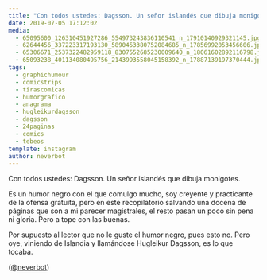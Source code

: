 ```yaml
---
title: "Con todos ustedes: Dagsson. Un señor islandés que dibuja monigotes"
date: 2019-07-05 17:12:02
media: 
  - 65095600_126310451927286_554973243836110541_n_17910140929321145.jpg
  - 62644456_337223317193130_5890453380752084685_n_17856992053456606.jpg
  - 65306671_2537322482959118_8307552685230009640_n_18061602892116798.jpg
  - 65093238_401134080495756_2143993558045158392_n_17887139197370444.jpg
tags: 
  - graphichumour
  - comicstrips
  - tirascomicas
  - humorgrafico
  - anagrama
  - hugleikurdagsson
  - dagsson
  - 24paginas
  - comics
  - tebeos
template: instagram
author: neverbot
---
```


Con todos ustedes: Dagsson. Un señor islandés que dibuja monigotes.


Es un humor negro con el que comulgo mucho, soy creyente y practicante de la ofensa gratuita, pero en este recopilatorio salvando una docena de páginas que son a mi parecer magistrales, el resto pasan un poco sin pena ni gloria. Pero a tope con las buenas.


Por supuesto al lector que no le guste el humor negro, pues esto no. Pero oye, viniendo de Islandia y llamándose Hugleikur Dagsson, es lo que tocaba.


([@neverbot](https://instagram.com/neverbot))



